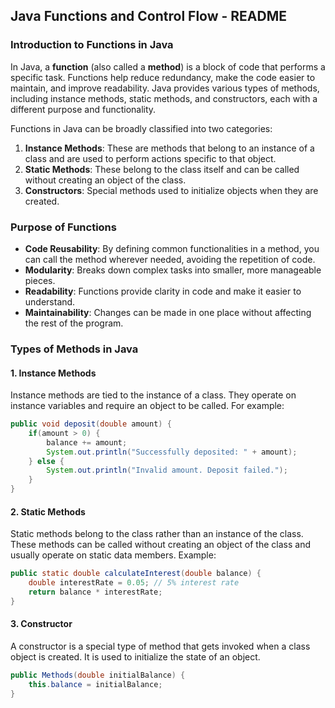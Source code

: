 ## Java Functions and Control Flow - README

### Introduction to Functions in Java

In Java, a **function** (also called a **method**) is a block of code that performs a specific task. Functions help reduce redundancy, make the code easier to maintain, and improve readability. Java provides various types of methods, including instance methods, static methods, and constructors, each with a different purpose and functionality.

Functions in Java can be broadly classified into two categories:

1. **Instance Methods**: These are methods that belong to an instance of a class and are used to perform actions specific to that object.
2. **Static Methods**: These belong to the class itself and can be called without creating an object of the class.
3. **Constructors**: Special methods used to initialize objects when they are created.

### Purpose of Functions

- **Code Reusability**: By defining common functionalities in a method, you can call the method wherever needed, avoiding the repetition of code.
- **Modularity**: Breaks down complex tasks into smaller, more manageable pieces.
- **Readability**: Functions provide clarity in code and make it easier to understand.
- **Maintainability**: Changes can be made in one place without affecting the rest of the program.

### Types of Methods in Java

#### 1. Instance Methods
Instance methods are tied to the instance of a class. They operate on instance variables and require an object to be called. For example:

```java
public void deposit(double amount) {
    if(amount > 0) {
        balance += amount;
        System.out.println("Successfully deposited: " + amount);
    } else {
        System.out.println("Invalid amount. Deposit failed.");
    }
}
```

#### 2. Static Methods
Static methods belong to the class rather than an instance of the class. These methods can be called without creating an object of the class and usually operate on static data members. Example:

```java
public static double calculateInterest(double balance) {
    double interestRate = 0.05; // 5% interest rate
    return balance * interestRate;
}
```

#### 3. Constructor
A constructor is a special type of method that gets invoked when a class object is created. It is used to initialize the state of an object.

```java
public Methods(double initialBalance) {
    this.balance = initialBalance;
}
```





